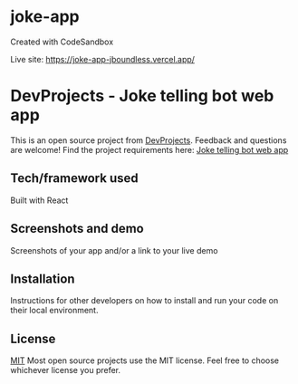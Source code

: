 # joke-app
Created with CodeSandbox

Live site: https://joke-app-jboundless.vercel.app/

# DevProjects - Joke telling bot web app

This is an open source project from [DevProjects](http://www.codementor.io/projects). Feedback and questions are welcome!
Find the project requirements here: [Joke telling bot web app](https://www.codementor.io/projects/web/joke-telling-bot-web-app-cjd2eyrfak)

## Tech/framework used
Built with React

## Screenshots and demo
Screenshots of your app and/or a link to your live demo

## Installation
Instructions for other developers on how to install and run your code on their local environment.

## License
[MIT](https://choosealicense.com/licenses/mit/)
Most open source projects use the MIT license. Feel free to choose whichever license you prefer.
